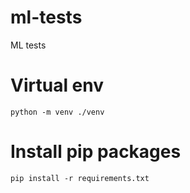 # ml-tests
ML tests

# Virtual env
`python -m venv ./venv`

# Install pip packages
`pip install -r requirements.txt`